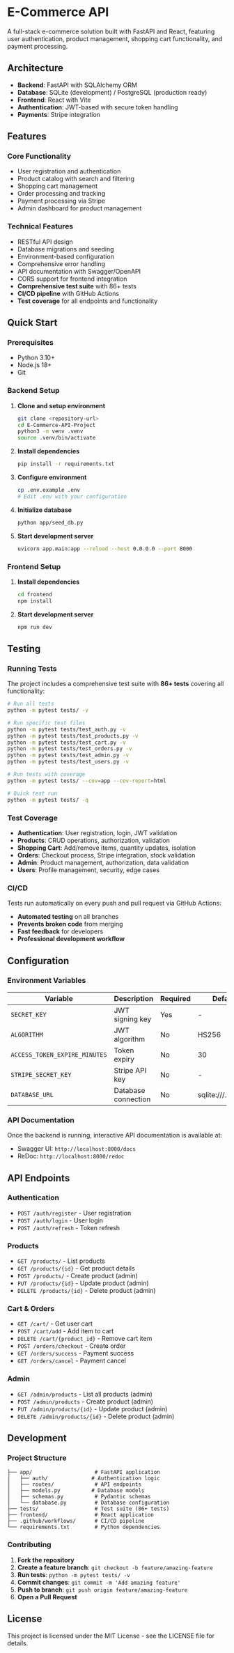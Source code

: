 # E-Commerce API

A full-stack e-commerce solution built with FastAPI and React, featuring user authentication, product management, shopping cart functionality, and payment processing.

## Architecture

- **Backend**: FastAPI with SQLAlchemy ORM
- **Database**: SQLite (development) / PostgreSQL (production ready)
- **Frontend**: React with Vite
- **Authentication**: JWT-based with secure token handling
- **Payments**: Stripe integration

## Features

### Core Functionality
- User registration and authentication
- Product catalog with search and filtering
- Shopping cart management
- Order processing and tracking
- Payment processing via Stripe
- Admin dashboard for product management

### Technical Features
- RESTful API design
- Database migrations and seeding
- Environment-based configuration
- Comprehensive error handling
- API documentation with Swagger/OpenAPI
- CORS support for frontend integration
- **Comprehensive test suite** with 86+ tests
- **CI/CD pipeline** with GitHub Actions
- **Test coverage** for all endpoints and functionality

## Quick Start

### Prerequisites
- Python 3.10+
- Node.js 18+
- Git

### Backend Setup

1. **Clone and setup environment**
   ```bash
   git clone <repository-url>
   cd E-Commerce-API-Project
   python3 -m venv .venv
   source .venv/bin/activate
   ```

2. **Install dependencies**
   ```bash
   pip install -r requirements.txt
   ```

3. **Configure environment**
   ```bash
   cp .env.example .env
   # Edit .env with your configuration
   ```

4. **Initialize database**
   ```bash
   python app/seed_db.py
   ```

5. **Start development server**
   ```bash
   uvicorn app.main:app --reload --host 0.0.0.0 --port 8000
   ```

### Frontend Setup

1. **Install dependencies**
   ```bash
   cd frontend
   npm install
   ```

2. **Start development server**
   ```bash
   npm run dev
   ```

## Testing

### Running Tests

The project includes a comprehensive test suite with **86+ tests** covering all functionality:

```bash
# Run all tests
python -m pytest tests/ -v

# Run specific test files
python -m pytest tests/test_auth.py -v
python -m pytest tests/test_products.py -v
python -m pytest tests/test_cart.py -v
python -m pytest tests/test_orders.py -v
python -m pytest tests/test_admin.py -v
python -m pytest tests/test_users.py -v

# Run tests with coverage
python -m pytest tests/ --cov=app --cov-report=html

# Quick test run
python -m pytest tests/ -q
```

### Test Coverage

- **Authentication**: User registration, login, JWT validation
- **Products**: CRUD operations, authorization, validation
- **Shopping Cart**: Add/remove items, quantity updates, isolation
- **Orders**: Checkout process, Stripe integration, stock validation
- **Admin**: Product management, authorization, data validation
- **Users**: Profile management, security, edge cases

### CI/CD

Tests run automatically on every push and pull request via GitHub Actions:
- **Automated testing** on all branches
- **Prevents broken code** from merging
- **Fast feedback** for developers
- **Professional development workflow**

## Configuration

### Environment Variables

| Variable | Description | Required | Default |
|----------|-------------|----------|---------|
| `SECRET_KEY` | JWT signing key | Yes | - |
| `ALGORITHM` | JWT algorithm | No | HS256 |
| `ACCESS_TOKEN_EXPIRE_MINUTES` | Token expiry | No | 30 |
| `STRIPE_SECRET_KEY` | Stripe API key | No | - |
| `DATABASE_URL` | Database connection | No | sqlite:///./app.db |

### API Documentation

Once the backend is running, interactive API documentation is available at:
- Swagger UI: `http://localhost:8000/docs`
- ReDoc: `http://localhost:8000/redoc`

## API Endpoints

### Authentication
- `POST /auth/register` - User registration
- `POST /auth/login` - User login
- `POST /auth/refresh` - Token refresh

### Products
- `GET /products/` - List products
- `GET /products/{id}` - Get product details
- `POST /products/` - Create product (admin)
- `PUT /products/{id}` - Update product (admin)
- `DELETE /products/{id}` - Delete product (admin)

### Cart & Orders
- `GET /cart/` - Get user cart
- `POST /cart/add` - Add item to cart
- `DELETE /cart/{product_id}` - Remove cart item
- `POST /orders/checkout` - Create order
- `GET /orders/success` - Payment success
- `GET /orders/cancel` - Payment cancel

### Admin
- `GET /admin/products` - List all products (admin)
- `POST /admin/products` - Create product (admin)
- `PUT /admin/products/{id}` - Update product (admin)
- `DELETE /admin/products/{id}` - Delete product (admin)

## Development

### Project Structure
```
├── app/                    # FastAPI application
│   ├── auth/              # Authentication logic
│   ├── routes/             # API endpoints
│   ├── models.py          # Database models
│   ├── schemas.py          # Pydantic schemas
│   └── database.py         # Database configuration
├── tests/                  # Test suite (86+ tests)
├── frontend/               # React application
├── .github/workflows/      # CI/CD pipeline
└── requirements.txt        # Python dependencies
```

### Contributing

1. **Fork the repository**
2. **Create a feature branch**: `git checkout -b feature/amazing-feature`
3. **Run tests**: `python -m pytest tests/ -v`
4. **Commit changes**: `git commit -m 'Add amazing feature'`
5. **Push to branch**: `git push origin feature/amazing-feature`
6. **Open a Pull Request**

## License

This project is licensed under the MIT License - see the LICENSE file for details.
